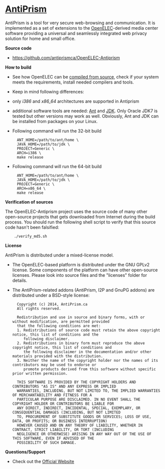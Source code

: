 
# [AntiPrism](http://antiprism.ca)

AntiPrism is a tool for very secure web-browsing and communication. 
It is implemented as a set of extensions to the [OpenELEC](http://www.openelec.tv)-derived media 
center software providing a universal and seamlessly integrated web privacy 
solution for home and small office. 

**Source code**

* https://github.com/antiprismca/OpenELEC-Antiprism

**How to build**

* See how OpenELEC can be [compiled from source](http://wiki.openelec.tv/index.php/Compile_from_source), 
check if your system meets the requirements, install needed compilers and tools.
* Keep in mind following differences:
 * only *i386* and *x86_64* architectures are supported in Antiprism
 * additional software tools are needed: [Ant](http://ant.apache.org/) and 
 [JDK](http://www.oracle.com/technetwork/java/javase/downloads/jdk7-downloads-1880260.html). Only Oracle JDK7 is tested
 but other versions may work as well. Obviously, Ant and JDK can be installed from packages on your Linux.
* Following command will run the 32-bit build
 
        ANT_HOME=/path/to/ant/home \
        JAVA_HOME=/path/to/jdk \
        PROJECT=Generic \
        ARCH=i386 \
        make release 

* Following command will run the 64-bit build
 
        ANT_HOME=/path/to/ant/home \
        JAVA_HOME=/path/to/jdk \
        PROJECT=Generic \
        ARCH=x86_64 \
        make release 
        
**Verification of sources**

The OpenELEC-Antiprism project uses the source code of many other open-source projects that gets downloaded from Internet during
the build process. You should run the following shell script to verify that this source code hasn't been falsified:

        ./verify_md5.sh

**License**

AntiPrism is distributed under a mixed-license model.

* The OpenELEC-based platform is distributed under the GNU GPLv2 license. Some components of
the platform can have other open-source licenses. Please look into source files and the "licenses" folder for details.

* The AntiPrism-related addons (AntiPrism, I2P and GnuPG addons) are distributed under a BSD-style license:

        Copyright (c) 2014, AntiPrism.ca
        All rights reserved.

        Redistribution and use in source and binary forms, with or without modification, are permitted provided 
        that the following conditions are met:
        1. Redistributions of source code must retain the above copyright notice, this list of conditions and the
           following disclaimer.
        2. Redistributions in binary form must reproduce the above copyright notice, this list of conditions and
           the following disclaimer in the documentation and/or other materials provided with the distribution.
        3. Neither the name of the copyright holder nor the names of its contributors may be used to endorse or 
           promote products derived from this software without specific prior written permission.

        THIS SOFTWARE IS PROVIDED BY THE COPYRIGHT HOLDERS AND CONTRIBUTORS "AS IS" AND ANY EXPRESS OR IMPLIED 
        WARRANTIES, INCLUDING, BUT NOT LIMITED TO, THE IMPLIED WARRANTIES OF MERCHANTABILITY AND FITNESS FOR A 
        PARTICULAR PURPOSE ARE DISCLAIMED. IN NO EVENT SHALL THE COPYRIGHT HOLDER OR CONTRIBUTORS BE LIABLE FOR
        ANY DIRECT, INDIRECT, INCIDENTAL, SPECIAL, EXEMPLARY, OR CONSEQUENTIAL DAMAGES (INCLUDING, BUT NOT LIMITED
        TO, PROCUREMENT OF SUBSTITUTE GOODS OR SERVICES; LOSS OF USE, DATA, OR PROFITS; OR BUSINESS INTERRUPTION) 
        HOWEVER CAUSED AND ON ANY THEORY OF LIABILITY, WHETHER IN CONTRACT, STRICT LIABILITY, OR TORT (INCLUDING 
        NEGLIGENCE OR OTHERWISE) ARISING IN ANY WAY OUT OF THE USE OF THIS SOFTWARE, EVEN IF ADVISED OF THE 
        POSSIBILITY OF SUCH DAMAGE.

**Questions/Support**

* Check out the [Official Website](http://antiprism.ca)


